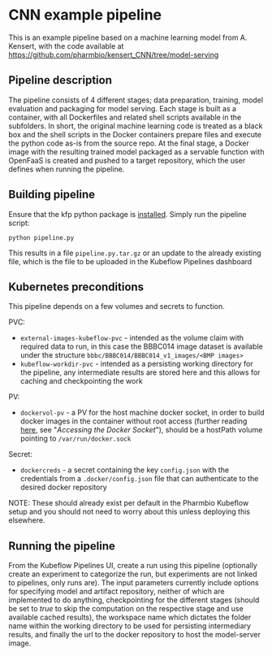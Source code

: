 # CNN example pipeline
This is an example pipeline based on a machine learning model from A. Kensert, with the code available at https://github.com/pharmbio/kensert_CNN/tree/model-serving

## Pipeline description
The pipeline consists of 4 different stages; data preparation, training, model evaluation and packaging for model serving. Each stage is built as a container, with all Dockerfiles and related shell scripts available in the subfolders. In short, the original machine learning code is treated as a black box and the shell scripts in the Docker containers prepare files and execute the python code as-is from the source repo. At the final stage, a Docker image with the resulting trained model packaged as a servable function with OpenFaaS is created and pushed to a target repository, which the user defines when running the pipeline.

## Building pipeline
Ensure that the kfp python package is [installed](https://www.kubeflow.org/docs/pipelines/sdk/install-sdk/#install-the-kubeflow-pipelines-sdk). Simply run the pipeline script:

`python pipeline.py`

This results in a file `pipeline.py.tar.gz` or an update to the already existing file, which is the file to be uploaded in the Kubeflow Pipelines dashboard

## Kubernetes preconditions
This pipeline depends on a few volumes and secrets to function.

PVC:
* `external-images-kubeflow-pvc` - intended as the volume claim with required data to run, in this case the BBBC014 image dataset is available under the structure `bbbc/BBBC014/BBBC014_v1_images/<BMP images>`
* `kubeflow-workdir-pvc` - intended as a persisting working directory for the pipeline, any intermediate results are stored here and this allows for caching and checkpointing the work

PV:
* `dockervol-pv` - a PV for the host machine docker socket, in order to build docker images in the container without root access (further reading [here](https://estl.tech/accessing-docker-from-a-kubernetes-pod-68996709c04b), see "_Accessing the Docker Socket_"), should be a hostPath volume pointing to `/var/run/docker.sock`

Secret:
* `dockercreds` - a secret containing the key `config.json` with the credentials from a `.docker/config.json` file that can authenticate to the desired docker repository

NOTE: These should already exist per default in the Pharmbio Kubeflow setup and you should not need to worry about this unless deploying this elsewhere.

## Running the pipeline
From the Kubeflow Pipelines UI, create a run using this pipeline (optionally create an experiment to categorize the run, but experiments are not linked to pipelines, only runs are). The input parameters currently include options for specifying model and artifact repository, neither of which are implemented to do anything, checkpointing for the different stages (should be set to _true_ to skip the computation on the respective stage and use available cached results), the workspace name which dictates the folder name within the working directory to be used for persisting intermediary results, and finally the url to the docker repository to host the model-server image.

